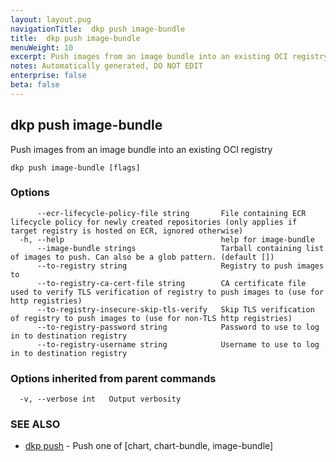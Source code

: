 ```yaml
---
layout: layout.pug
navigationTitle:  dkp push image-bundle
title:  dkp push image-bundle
menuWeight: 10
excerpt: Push images from an image bundle into an existing OCI registry
notes: Automatically generated, DO NOT EDIT
enterprise: false
beta: false
---
```

<!-- vale off -->
<!-- markdownlint-disable -->

## dkp push image-bundle

Push images from an image bundle into an existing OCI registry

```
dkp push image-bundle [flags]
```

### Options

```
      --ecr-lifecycle-policy-file string       File containing ECR lifecycle policy for newly created repositories (only applies if target registry is hosted on ECR, ignored otherwise)
  -h, --help                                   help for image-bundle
      --image-bundle strings                   Tarball containing list of images to push. Can also be a glob pattern. (default [])
      --to-registry string                     Registry to push images to
      --to-registry-ca-cert-file string        CA certificate file used to verify TLS verification of registry to push images to (use for http registries)
      --to-registry-insecure-skip-tls-verify   Skip TLS verification of registry to push images to (use for non-TLS http registries)
      --to-registry-password string            Password to use to log in to destination registry
      --to-registry-username string            Username to use to log in to destination registry
```

### Options inherited from parent commands

```
  -v, --verbose int   Output verbosity
```

### SEE ALSO

* [dkp push](/dkp/kommander/2.3/cli/dkp/push/)	 - Push one of [chart, chart-bundle, image-bundle]

